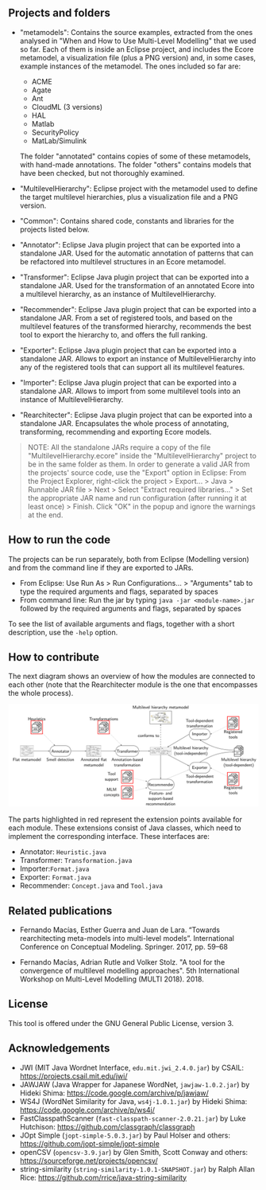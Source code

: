 Projects and folders
--------------------

- "metamodels": Contains the source examples, extracted from the ones analysed in "When and How to Use Multi-Level Modelling" that we used so far. Each of them is inside an Eclipse project, and includes the Ecore metamodel, a visualization file (plus a PNG version) and, in some cases, example instances of the metamodel. The ones included so far are:

  - ACME
  - Agate
  - Ant
  - CloudML (3 versions)
  - HAL
  - Matlab
  - SecurityPolicy
  - MatLab/Simulink

  The folder "annotated" contains copies of some of these metamodels, with hand-made annotations. The folder "others" contains models that have been checked, but not thoroughly examined.

- "MultilevelHierarchy": Eclipse project with the metamodel used to define the target multilevel hierarchies, plus a visualization file and a PNG version.

- "Common": Contains shared code, constants and libraries for the projects listed below.

- "Annotator": Eclipse Java plugin project that can be exported into a standalone JAR. Used for the automatic annotation of patterns that can be refactored into multilevel structures in an Ecore metamodel.

- "Transformer": Eclipse Java plugin project that can be exported into a standalone JAR. Used for the transformation of an annotated Ecore into a multilevel hierarchy, as an instance of MultilevelHierarchy.

- "Recommender": Eclipse Java plugin project that can be exported into a standalone JAR. From a set of registered tools, and based on the multilevel features of the transformed hierarchy, recommends the best tool to export the hierarchy to, and offers the full ranking.

- "Exporter": Eclipse Java plugin project that can be exported into a standalone JAR. Allows to export an instance of MultilevelHierarchy into any of the registered tools that can support all its multilevel features.

- "Importer": Eclipse Java plugin project that can be exported into a standalone JAR. Allows to import from some multilevel tools into an instance of MultilevelHierarchy.

- "Rearchitecter": Eclipse Java plugin project that can be exported into a standalone JAR. Encapsulates the whole process of annotating, transforming, recommending and exporting Ecore models.

> NOTE: All the standalone JARs require a copy of the file "MultilevelHierarchy.ecore" inside the "MultilevelHierarchy" project to be in the same folder as them. In order to generate a valid JAR from the projects' source code, use the "Export" option in Eclipse: From the Project Explorer, right-click the project > Export... > Java > Runnable JAR file > Next > Select "Extract required libraries..." > Set the appropriate JAR name and run configuration (after running it at least once) > Finish. Click "OK" in the popup and ignore the warnings at the end.


How to run the code
-------------------
The projects can be run separately, both from Eclipse (Modelling version) and from the command line if they are exported to JARs.

- From Eclipse: Use Run As > Run Configurations... > "Arguments" tab to type the required arguments and flags, separated by spaces
- From command line: Run the jar by typing `java -jar <module-name>.jar` followed by the required arguments and flags, separated by spaces

To see the list of available arguments and flags, together with a short description, use the `-help` option.


How to contribute
-----------------
The next diagram shows an overview of how the modules are connected to each other (note that the Rearchitecter module is the one that encompasses the whole process).

![Rearchitecting Process Overview](/resources/overview.png "Rearchitecting Process Overview")

The parts highlighted in red represent the extension points available for each module. These extensions consist of Java classes, which need to implement the corresponding interface. These interfaces are:

- Annotator: `Heuristic.java`
- Transformer: `Transformation.java`
- Importer:`Format.java`
- Exporter: `Format.java`
- Recommender: `Concept.java` and `Tool.java`


Related publications
--------------------
- Fernando Macías, Esther Guerra and Juan de Lara. “Towards rearchitecting meta-models into multi-level models”. International Conference on Conceptual Modeling. Springer. 2017, pp. 59–68

- Fernando Macías, Adrian Rutle and Volker Stolz. "A tool for the convergence of multilevel modelling approaches". 5th International Workshop on Multi-Level Modelling (MULTI 2018). 2018.


License
-------
This tool is offered under the GNU General Public License, version 3.


Acknowledgements
----------------
- JWI (MIT Java Wordnet Interface, `edu.mit.jwi_2.4.0.jar`) by CSAIL: https://projects.csail.mit.edu/jwi/
- JAWJAW (Java Wrapper for Japanese WordNet, `jawjaw-1.0.2.jar`) by Hideki Shima: https://code.google.com/archive/p/jawjaw/
- WS4J (WordNet Similarity for Java, `ws4j-1.0.1.jar`) by Hideki Shima: https://code.google.com/archive/p/ws4j/
- FastClasspathScanner (`fast-classpath-scanner-2.0.21.jar`) by Luke Hutchison: https://github.com/classgraph/classgraph
- JOpt Simple (`jopt-simple-5.0.3.jar`) by Paul Holser and others: https://github.com/jopt-simple/jopt-simple
- openCSV (`opencsv-3.9.jar`) by Glen Smith, Scott Conway and others: https://sourceforge.net/projects/opencsv/
- string-similarity (`string-similarity-1.0.1-SNAPSHOT.jar`) by Ralph Allan Rice: https://github.com/rrice/java-string-similarity
